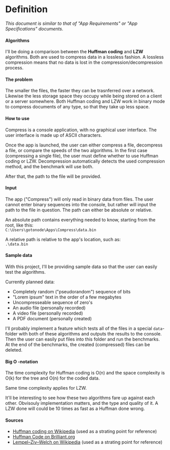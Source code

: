 # Definition

*This document is similar to that of "App Requirements" or "App Specifications" documents.*

#### Algorithms

I'll be doing a comparison between the **Huffman coding** and **LZW** algorithms. Both are used to compress data in a lossless fashion. A lossless compression means that no data is lost in the compression/decompression process.

#### The problem

The smaller the files, the faster they can be trasnferred over a network. Likewise the less storage space they occupy while being stored on a client or a server somewhere. Both Huffman coding and LZW work in binary mode to compress documents of any type, so that they take up less space.

#### How to use

Compress is a console application, with no graphical user interface. The user interface is made up of ASCII characters.

Once the app is launched, the user can either compress a file, decompress a file, or compare the speeds of the two algorithms. In the first case (compressing a single file), the user must define whether to use Huffman coding or LZW. Decompression automatically detects the used compression method, and the benchmark will use both.

After that, the path to the file will be provided.

#### Input

The app ("Compress") will only read in binary data from files. The user cannot enter binary sequences into the console, but rather will input the path to the file in question. The path can either be absolute or relative.

An absolute path contains everything needed to know, starting from the root, like this:  
```C:\Users\gotonode\Apps\Compress\data.bin```

A relative path is relative to the app's location, such as:  
```.\data.bin```

#### Sample data

With this project, I'll be providing sample data so that the user can easily test the algorithms.

Currently planned data:

* Completely random ("pseudorandom") sequence of bits
* "Lorem ipsum" text in the order of a few megabytes
* Uncompresseable sequence of zero's
* An audio file (personally recorded)
* A video file (personally recorded)
* A PDF document (personally created)

I'll probably implement a feature which tests all of the files in a special `data`-folder with both of these algorithms and outputs the results to the console. Then the user can easily put files into this folder and run the benchmarks. At the end of the benchmarks, the created (compressed) files can be deleted.

#### Big O -notation

The time complexity for Huffman coding is O(n) and the space complexity is O(k) for the tree and O(n) for the coded data.

Same time complexity applies for LZW.

It'll be interesting to see how these two algorithms fare up against each other. Obvisouly implementation matters, and the type and quality of it. A LZW done will could be 10 times as fast as a Huffman done wrong.

#### Sources

* [Huffman coding on Wikipedia](https://en.wikipedia.org/wiki/Huffman_coding) (used as a strating point for reference)
* [Huffman Code on Brilliant.org](https://brilliant.org/wiki/huffman-encoding/)
* [Lempel–Ziv–Welch on Wikipedia](https://en.wikipedia.org/wiki/Lempel%E2%80%93Ziv%E2%80%93Welch) (used as a strating point for reference)
